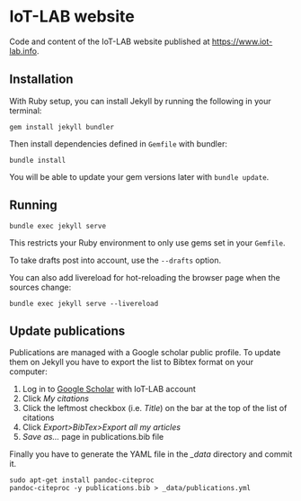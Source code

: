 # IoT-LAB website

Code and content of the IoT-LAB website published at https://www.iot-lab.info.

## Installation
With Ruby setup, you can install Jekyll by running the following in your terminal:

    gem install jekyll bundler

Then install dependencies defined in `Gemfile` with bundler:

    bundle install

You will be able to update your gem versions later with `bundle update`.

## Running

    bundle exec jekyll serve

This restricts your Ruby environment to only use gems set in your `Gemfile`.

To take drafts post into account, use the `--drafts` option.

You can also add livereload for hot-reloading the browser page when the sources change:

    bundle exec jekyll serve --livereload

## Update publications
Publications are managed with a Google scholar public profile. To update them on Jekyll you have to export the list to Bibtex format on your computer:

1. Log in to [Google Scholar](https://scholar.google.com) with IoT-LAB account
2. Click *My citations*
3. Click the leftmost checkbox (i.e. *Title*) on the bar at the top of the list of citations
4. Click *Export>BibTex>Export all my articles*
5. *Save as...* page in publications.bib file

Finally you have to generate the YAML file in the *_data* directory and commit it.

    sudo apt-get install pandoc-citeproc
    pandoc-citeproc -y publications.bib > _data/publications.yml
